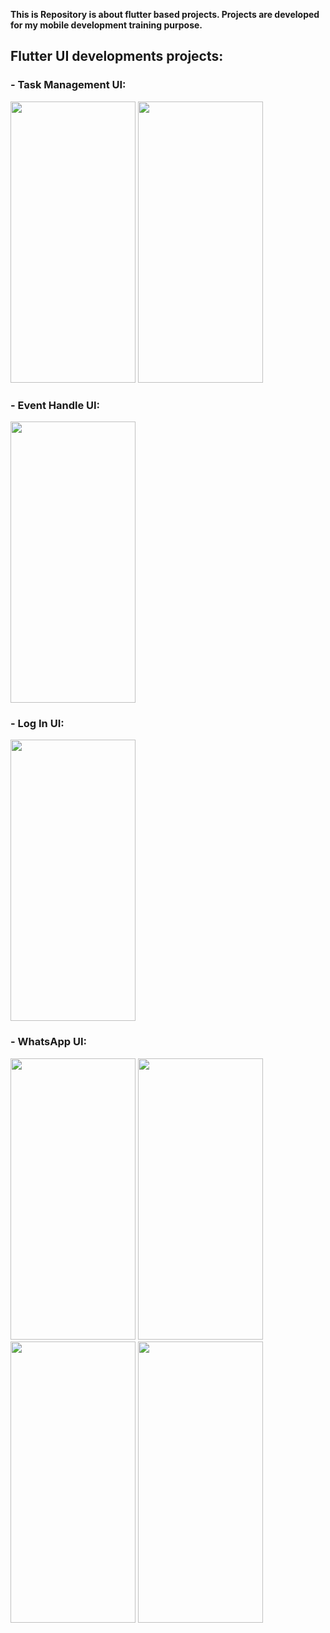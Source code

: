**This is Repository is about flutter based projects. Projects are developed for my mobile development training purpose.** 

## Flutter UI developments projects:

### - Task Management UI: 
<img src="https://github.com/Saqib-Sizan-Khan/Flutter_repo/assets/77047241/65bb0034-909c-439b-ba1d-2fc88669d1d9" width="200" height="450">

<img src="https://github.com/Saqib-Sizan-Khan/Flutter_repo/assets/77047241/0d7ed4dd-e198-494d-84d5-29c05dbe6bf5" width="200" height="450">

### - Event Handle UI:
<img src="https://github.com/Saqib-Sizan-Khan/Flutter_repo/assets/77047241/89f35648-3365-4714-bf42-087cc676fb23" width="200" height="450">

### - Log In UI:
<img src="https://github.com/Saqib-Sizan-Khan/Flutter_repo/assets/77047241/64afc157-7f37-4f3d-8405-4c97f0ed903b" width="200" height="450">

### - WhatsApp UI:
<img src="https://github.com/Saqib-Sizan-Khan/Flutter_repo/assets/77047241/e06c471d-7fb7-4f1e-9d73-4cdb94150267" width="200" height="450">
<img src="https://github.com/Saqib-Sizan-Khan/Flutter_repo/assets/77047241/1845c6a0-2606-432a-b917-5599761e2369" width="200" height="450">
<img src="https://github.com/Saqib-Sizan-Khan/Flutter_repo/assets/77047241/6236ab7d-0d88-476a-a1be-5b61703eb9ed" width="200" height="450">
<img src="https://github.com/Saqib-Sizan-Khan/Flutter_repo/assets/77047241/0c6b2319-9000-473a-901a-e424c773e1b5" width="200" height="450">
